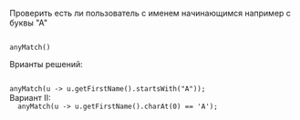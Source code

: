 Проверить есть ли пользователь с именем начинающимся например с буквы "А" 

<div class="hint">
<code>
anyMatch()
</code>
</div>

Врианты решений:
<div class="hint">
<code>
anyMatch(u -> u.getFirstName().startsWith("A"));
</code>
Вариант II:
<code>
  anyMatch(u -> u.getFirstName().charAt(0) == 'A');
</code>
</div>
                                        
